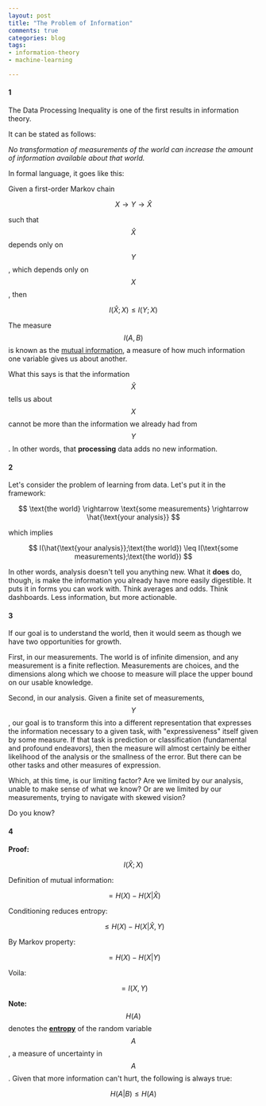 ```yaml
---
layout: post
title: "The Problem of Information"
comments: true
categories: blog
tags:
- information-theory
- machine-learning

---
```


#### 1

The Data Processing Inequality is one of the first results in information theory.

It can be stated as follows:

*No transformation of measurements of the world can increase the amount of information available about that world.*

In formal language, it goes like this:

Given a first-order Markov chain

$$
X \rightarrow Y \rightarrow \hat{X}
$$

such that $$\hat{X}$$ depends only on $$Y$$, which depends only on $$X$$, then

$$
I(\hat{X};X) \leq I(Y;X)
$$

The measure $$I(A,B)$$ is known as the [mutual information](https://en.wikipedia.org/wiki/Mutual_information), a measure of how much information one variable gives us about another.

What this says is that the information $$\hat{X}$$ tells us about $$X$$ cannot be more than the information we already had from $$Y$$. In other words, that **processing** data adds no new information.

#### 2

Let's consider the problem of learning from data. Let's put it in the framework:

$$
\text{the world} \rightarrow \text{some measurements} \rightarrow \hat{\text{your analysis}}
$$

which implies

$$
I(\hat{\text{your analysis}};\text{the world}) \leq I(\text{some measurements};\text{the world})
$$

In other words, analysis doesn't tell you anything new. What it **does** do, though, is make the information you already have more easily digestible. It puts it in forms you can work with. Think averages and odds. Think dashboards. Less information, but more actionable.

#### 3

If our goal is to understand the world, then it would seem as though we have two opportunities for growth.

First, in our measurements. The world is of infinite dimension, and any measurement is a finite reflection. Measurements are choices, and the dimensions along which we choose to measure will place the upper bound on our usable knowledge.

Second, in our analysis. Given a finite set of measurements, $$Y$$, our goal is to transform this into a different representation that expresses the information necessary to a given task, with "expressiveness" itself given by some measure. If that task is prediction or classification (fundamental and profound endeavors), then the measure will almost certainly be either likelihood of the analysis or the smallness of the error. But there can be other tasks and other measures of expression.

Which, at this time, is our limiting factor? Are we limited by our analysis, unable to make sense of what we know? Or are we limited by our measurements, trying to navigate with skewed vision?

Do you know?

#### 4

**Proof:**

$$
I(\hat{X};X)
$$

Definition of mutual information:

$$
= H(X) - H(X|\hat{X})
$$

Conditioning reduces entropy:

$$
\leq H(X) - H(X|\hat{X}, Y)
$$

By Markov property:

$$
= H(X) - H(X|Y)
$$

Voila:

$$
= I(X,Y)
$$

**Note:** $$H(A)$$ denotes the **[entropy](https://en.wikipedia.org/wiki/Entropy_(information_theory))** of the random variable $$A$$, a measure of uncertainty in $$A$$. Given that more information can't hurt, the following is always true:

$$
H(A|B) \leq H(A)
$$